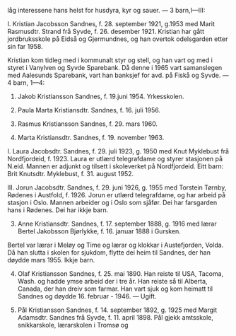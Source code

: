 låg interessene hans helst for husdyra, kyr og sauer. — 3 barn,I—III:

I. Kristian Jacobsson Sandnes, f. 28. september 1921, g.1953 med Marit Rasmusdtr. Strand frå Syvde, f. 26. desember 1921. Kristian har gått jordbruksskole på Eidså og Gjermundnes, og han overtok odelsgarden etter sin far 1958.

Kristian kom tidleg med i kommunalt styr og stell, og han vart og med i styret i Vanylven og Syvde Sparebank. Då denne i 1965 vart samanslegen med Aalesunds Sparebank, vart han banksjef for avd. på Fiskå og Syvde. — 4 barn, 1—4:

1. Jakob Kristiansson Sandnes, f. 19.juni 1954. Yrkesskolen.

2. Paula Marta Kristiansdtr. Sandnes, f. 16. juli 1956.

3. Rasmus Kristiansson Sandnes, f. 29. mars 1960.

4. Marta Kristiansdtr. Sandnes, f. 19. november 1963.

I. Laura Jacobsdtr. Sandnes, f. 29. juli 1923, g. 1950 med Knut Myklebust frå Nordfjordeid, f. 1923. Laura er utlærd telegrafdame og styrer stasjonen på N.eid. Mannen er adjunkt og tilsett i skoleverket på Nordfjordeid. Eitt barn: Brit Knutsdtr. Myklebust, f. 31. august 1952.

III. Jorun Jacobsdtr. Sandnes, f. 29. juni 1926, g. 1955 med Torstein Tørnby, Rødenes i Austfold, f. 1926. Jorun er utlærd telegrafdame, og har arbeid på stasjon i Oslo. Mannen arbeider og i Oslo som sjåfør. Dei har farsgarden hans i Rødenes. Dei har ikkje barn.

3. Anne Kristiansdtr. Sandnes, f. 17. september 1888, g. 1916 med lærar Bertel Jakobsson Bjørlykke, f. 16. januar 1888 i Gursken.

Bertel var lærar i Meløy og Time og lærar og klokkar i Austefjorden, Volda. Då han slutta i skolen for sjukdom, flytte dei heim til Sandnes, der han døydde mars 1955. Ikkje barn.

4. Olaf Kristiansson Sandnes, f. 25. mai 1890. Han reiste til USA, Tacoma, Wash. og hadde ymse arbeid der i tre år. Han reiste så til Alberta, Canada, der han dreiv som farmar. Han vart sjuk og kom heimatt til Sandnes og døydde 16. februar - 1946. — Ugift.

5. Pål Kristiansson Sandnes, f. 14. september 1892, g. 1925 med Margit Adamsdtr. Sandnes frå Syvde, f. 11. april 1898. Pål gjekk amtsskole, snikkarskole, lærarskolen i Tromsø og